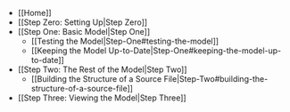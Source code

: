 * [[Home]]
* [[Step Zero: Setting Up|Step Zero]]
* [[Step One: Basic Model|Step One]]
  * [[Testing the Model|Step-One#testing-the-model]]
  * [[Keeping the Model Up-to-Date|Step-One#keeping-the-model-up-to-date]]
* [[Step Two: The Rest of the Model|Step Two]]
  * [[Building the Structure of a Source File|Step-Two#building-the-structure-of-a-source-file]]
* [[Step Three: Viewing the Model|Step Three]]